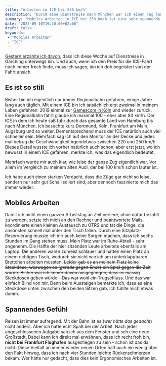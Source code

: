 ```yaml
---
title: "Arbeiten im ICE bei 250 km/h"
description: "Durch eine Dienstreise nach München war ich einen Tag lang im Zug unterwegs und habe von dort gearbeitet"
summary: "Mobiles Arbeiten im ICE bei 250 km/h ist eine sehr spannende Sache. Auch wenn das Internet gerne mal abbricht und das alles nichts mit ergonomischem Arbeiten zu tun hat, habe ich die Fahrt echt genossen. Der Ausblick aus dem Fenster war auch spannender wie das Nachmittagsprogramm im TV."
date: "2025-09-10T19:30:00+02:00"
draft: false
keywords:
 - "Mobiles Arbeiten"
 - "ICE"
---
```


[Gestern erzählte ich davon](/bahnpreise), dass ich diese Woche auf Dienstreise in Garching unterwegs bin. Und auch, wenn ich den Preis für die ICE-Fahrt noch immer frech finde, muss ich sagen, bin ich doh begeistert von der Fahrt ansich.

## Es ist so still
Bisher bin ich eigentlich nur immer Regionalbahn gefahren, einige Jahre lang auch täglich. Mit einem ICE bin ich tatsächlich erst zweimal in meinem Laben gefahren: 2019 einmal zur [Gamescom in Köln](/post/gamescom_2019) und wieder zurück. Eine Regionalbahn fährt glaube ich maximal 100 - eher aber 80 km/h. Der ICE in dem ich heute saß fuhr durch das gesamte Land von Hamburg bis nach München. Ich besuchte kurz Dortmund, Köln, Frankfurt am Main, Augsburg und so weiter. Dementsprechend muss der ICE natürlich auch viel schneller sein. Mehrfach sag ich auf den Monitor an der Decke und jedes mal betrug die Geschwindigkeit irgendetwas zwischen 220 und 250 km/h. Dieses Detail wusste ich vorher natürlich auch schon, aber erst jetzt, wo ich bewusst in einem ICE gefahren, merkte ich, was das eigendlich bedeutet.

Mehrfach wurde mir auch klar, wie leise der ganze Zug eigentlich war. Vor allem im Vergleich zu meinem alten Audi, der bei 100 km/h schon lauter ist.

Ich habe auch einen starken Verdacht, dass die Züge gar nicht so leise, sondern nur sehr gut Schallisoliert sind, aber dennoch faszinierte mich das immer wieder.

## Mobiles Arbeiten
Damit ich nicht einen ganzen Arbeitstag an Zeit verliere, ohne dafür bezahlt zu werden, setzte ich mich an den Rechner und beantwortete Mails, koordinierte einen kleinen Austausch zu OTRS und tat die Dinge, die ansonsten schnell mal unter den Tisch fallen. Durch eine Sitzplatz-Reservierung musste ich mir auch keine Sorgen machen, dass ich sechs Stunden im Gang stehen muss. Mein Platz war im Ruhe-Abteil - sehr angenehm. Die Hälfte der hier sitzenden Leute arbeitete ebenfalls am Laptop. Die anderen waren zumeist schlauer und hatten einen Platz an einem richtigen Tisch, wodurch sie nicht wie ich am runterklappbaren Brettchen arbeiten mussten. ~~Leider gab es an meinem Platz keine Steckdose, weswegen es (_gerade gegen Ende_) ein Spiel gegen die Zeit wurde. Bisher war ich immer davon ausgegangen, dass es massig Steckdosen geben würde - Das war wohl ein Trugschluss.~~ Und das war einfach Blind von mir. Denn beim Aussteigen bemerkte ich, dass es eine Steckdose unten zwischen den beiden Sitzen gab. Ich fühlte mich etwas dumm.

## Spannendes Gefühl
Reisen ist immer aufregend. Mit der Bahn ist es (_wer hätte das gedacht_) nicht anders. Aber ich hatte echt Spaß bei der Arbeit. Nach jeder abgeschlossenen Aufgabe sah ich aus dem Fenster und seh eine neue Großstadt. Dabei kann ich direkt mal erwähnen, dass ich recht froh bin, **nicht bei Frankfurt Flughafen** ausgestiegen zu sein - schön ist das da nicht. Diese Vielfalt an immer wieder neuen Orten half auch ein wenig über den Fakt hinweg, dass ich nach vier Stunden leichte Rückenschmerzen bekam. Wer hätte nur gedacht, dass dies kein Ergonomisches Arbeiten ist.
